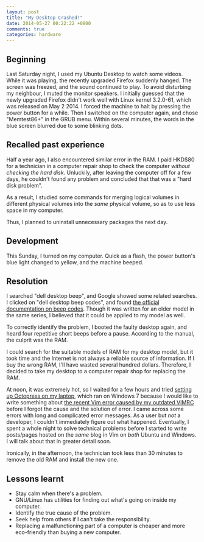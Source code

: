 ```yaml
---
layout: post
title: "My Desktop Crashed!"
date: 2014-05-27 00:22:22 +0800
comments: true
categories: hardware
---
```


Beginning
---

Last Saturday night, I used my Ubuntu Desktop to watch some videos.
While it was playing, the recently upgraded Firefox suddenly hanged.
The screen was freezed, and the sound continued to play.  To avoid
disturbing my neighbour, I muted the monitor speakers.  I initially
guessed that the newly upgraded Firefox didn't work well with Linux
kernel 3.2.0-61, which was released on May 2 2014.  I forced the
machine to halt by pressing the power button for a while.  Then I
switched on the computer again, and chose "Memtest86+" in the GRUB
menu.  Within several minutes, the words in the blue screen blurred
due to some blinking dots.

<!-- more -->

Recalled past experience
---

Half a year ago, I also encountered similar error in the RAM.  I paid
HKD$80 for a technician in a computer repair shop to check the
computer *without checking the hard disk*.  Unluckily, after leaving
the computer off for a few days, he couldn't found any problem and
concluded that that was a "hard disk problem".

As a result, I studied some commands for merging logical volumes in
different physical volumes into the *same* physical volume, so as to
use less space in my computer.

Thus, I planned to uninstall unnecessary packages the next day.

Development
---

This Sunday, I turned on my computer.  Quick as a flash, the power
button's blue light changed to yellow, and the machine beeped.

Resolution
---

I searched "dell desktop beep", and Google showed some related
searches.  I clicked on "dell desktop beep codes", and found
[the official documentation on beep codes][beep_doc].  Though it was
written for an older model in the same series, I believed that it
could be applied to my model as well.

To correctly identify the problem, I booted the faulty desktop again,
and heard four repetitive short beeps before a pause.  According to
the manual, the culprit was the RAM.

I could search for the suitable models of RAM for my desktop model,
but it took time and the Internet is not always a reliable source of
information.  If I buy the wrong RAM, I'll have wasted several hundred
dollars.  Therefore, I decided to take my desktop to a computer repair
shop for replacing the RAM.

At noon, it was extremely hot, so I waited for a few hours and tried
[setting up Octopress on my laptop][octopress_win7], which ran on
Windows 7 because I would like to write something about
[the recent Vim error caused by my outdated VIMRC][ub_update_err]
before I forgot the cause and the solution of error.  I came across
some errors with long and complicated error messages. As a user but
*not* a developer, I couldn't immediately figure out what happened.
Eventually, I spent a whole night to solve technical problems before I
started to write posts/pages hosted on the *same* blog in Vim on
*both* Ubuntu and Windows.  I will talk about that in greater detail
soon.

Ironically, in the afternoon, the technician took less than 30 minutes
to remove the old RAM and install the new one.

Lessons learnt
---

- Stay calm when there's a problem.
- GNU/Linux has utilities for finding out what's going on inside my
    computer.
- Identify the true cause of the problem.
- Seek help from others if I can't take the responsibility.
- Replacing a malfunctioning part of a computer is cheaper and more
    eco-friendly than buying a new computer.

[beep_doc]: http://support.dell.com/support/systemsinfo/document.aspx?~file=/systems/inspd530/en/om/html/trouble.htm#wp1085300
[octopress_win7]: /blog/2014/05/26/using-octopress-on-another-device/
[ub_update_err]: /blog/2014/05/25/fixing-a-vim-error-caused-by-an-ultrablog-dot-vim-upgrade/

<!-- vim:se tw=70: -->
